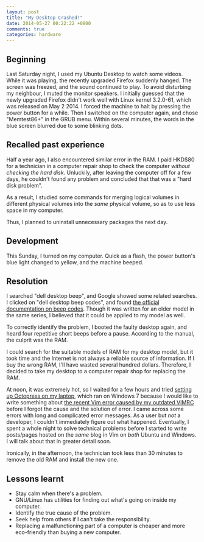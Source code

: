 ```yaml
---
layout: post
title: "My Desktop Crashed!"
date: 2014-05-27 00:22:22 +0800
comments: true
categories: hardware
---
```


Beginning
---

Last Saturday night, I used my Ubuntu Desktop to watch some videos.
While it was playing, the recently upgraded Firefox suddenly hanged.
The screen was freezed, and the sound continued to play.  To avoid
disturbing my neighbour, I muted the monitor speakers.  I initially
guessed that the newly upgraded Firefox didn't work well with Linux
kernel 3.2.0-61, which was released on May 2 2014.  I forced the
machine to halt by pressing the power button for a while.  Then I
switched on the computer again, and chose "Memtest86+" in the GRUB
menu.  Within several minutes, the words in the blue screen blurred
due to some blinking dots.

<!-- more -->

Recalled past experience
---

Half a year ago, I also encountered similar error in the RAM.  I paid
HKD$80 for a technician in a computer repair shop to check the
computer *without checking the hard disk*.  Unluckily, after leaving
the computer off for a few days, he couldn't found any problem and
concluded that that was a "hard disk problem".

As a result, I studied some commands for merging logical volumes in
different physical volumes into the *same* physical volume, so as to
use less space in my computer.

Thus, I planned to uninstall unnecessary packages the next day.

Development
---

This Sunday, I turned on my computer.  Quick as a flash, the power
button's blue light changed to yellow, and the machine beeped.

Resolution
---

I searched "dell desktop beep", and Google showed some related
searches.  I clicked on "dell desktop beep codes", and found
[the official documentation on beep codes][beep_doc].  Though it was
written for an older model in the same series, I believed that it
could be applied to my model as well.

To correctly identify the problem, I booted the faulty desktop again,
and heard four repetitive short beeps before a pause.  According to
the manual, the culprit was the RAM.

I could search for the suitable models of RAM for my desktop model,
but it took time and the Internet is not always a reliable source of
information.  If I buy the wrong RAM, I'll have wasted several hundred
dollars.  Therefore, I decided to take my desktop to a computer repair
shop for replacing the RAM.

At noon, it was extremely hot, so I waited for a few hours and tried
[setting up Octopress on my laptop][octopress_win7], which ran on
Windows 7 because I would like to write something about
[the recent Vim error caused by my outdated VIMRC][ub_update_err]
before I forgot the cause and the solution of error.  I came across
some errors with long and complicated error messages. As a user but
*not* a developer, I couldn't immediately figure out what happened.
Eventually, I spent a whole night to solve technical problems before I
started to write posts/pages hosted on the *same* blog in Vim on
*both* Ubuntu and Windows.  I will talk about that in greater detail
soon.

Ironically, in the afternoon, the technician took less than 30 minutes
to remove the old RAM and install the new one.

Lessons learnt
---

- Stay calm when there's a problem.
- GNU/Linux has utilities for finding out what's going on inside my
    computer.
- Identify the true cause of the problem.
- Seek help from others if I can't take the responsibility.
- Replacing a malfunctioning part of a computer is cheaper and more
    eco-friendly than buying a new computer.

[beep_doc]: http://support.dell.com/support/systemsinfo/document.aspx?~file=/systems/inspd530/en/om/html/trouble.htm#wp1085300
[octopress_win7]: /blog/2014/05/26/using-octopress-on-another-device/
[ub_update_err]: /blog/2014/05/25/fixing-a-vim-error-caused-by-an-ultrablog-dot-vim-upgrade/

<!-- vim:se tw=70: -->
